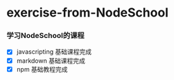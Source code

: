 # exercise-from-NodeSchool

### 学习NodeSchool的课程
- [x] javascripting 基础课程完成
- [x] markdown 基础课程完成
- [x] npm 基础教程完成
